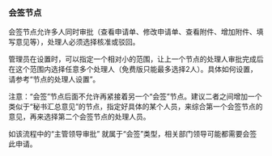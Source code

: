 ### 会签节点

会签节点允许多人同时审批（查看申请单、修改申请单、查看附件、增加附件、填写意见等），处理人必须选择核准或驳回。

管理员在设置时，可以指定一个相对小的范围，让上一个节点的处理人审批完成后在这个范围内选择任意多个处理人（免费版只能最多选择2人）。具体如何设置，请参考“节点的处理人设置”。

注意：“会签”节点后面不允许再紧接着另一个“会签”节点。建议二者之间增加一个类似于“秘书汇总意见”的节点，指定好具体的某个人员，来综合第一个会签节点的意见，再来选择第二个会签节点的处理人员。

如该流程中的“主管领导审批” 就属于“会签”类型，相关部门领导可能都需要会签此申请。
